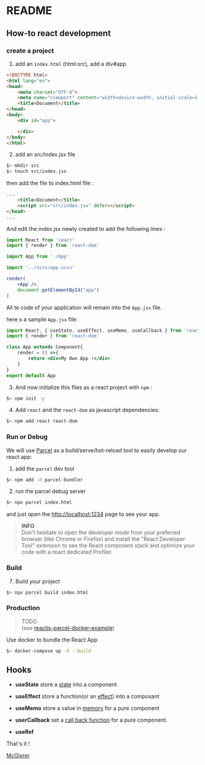 # README

## How-to react development

### create a project

1. add an `index.html` (html:src), add a div#app

```html
<!DOCTYPE html>
<html lang="en">
<head>
    <meta charset="UTF-8">
    <meta name="viewport" content="width=device-width, initial-scale=1.0">
    <title>Document</title>
</head>
<body>
    <div id="app">

    </div>
</body>
</html>
```

2. add an src/index.jsx file

```bash
$> mkdir src
$> touch src/index.jsx
```

then add the file to index.html file :

```html
...
    <title>Document</title>    
    <script src="src/index.jsx" defer></script>
</head>
...

```

And edit the index.jsx newly created to add the following lines :

```jsx
import React from 'react'
import { render } from 'react-dom'

import App from './App'

import '../scss/app.scss'

render(
    <App />,
    document.getElementById("app")
)
```

All te code of your application will remain into the `App.jsx` file.

here s a sample `App.jsx` file:

```jsx
import React, { useState, useEffect, useMemo, useCallback } from 'react'
import { render } from 'react-dom'

class App extends Component{
    render = () =>{
        return <div>My Own App !</div>
    }
}
export default App
```


3. And now initialize this files as a react project with `npm` :

```bash
$> npm init -y
```

4. Add `react` and the `react-dom` as javascript dependencies:

```bash
$> npm add react react-dom
```

### Run or Debug

We will use [Parcel](https://parceljs.org/) as a build/serve/hot-reload tool to easily develop our react app:

1. add the `parcel` dev tool

```bash
$> npm add -d parcel-bundler
```

2. run the parcel debug server

```bash
$> npx parcel index.html
```

and just open the [http://localhost:1234](http://localhost:1234) page to see your app.

>**INFO**<br/>
>Don't hesitate to open the developer mode from your preferred browser (like Chrome or Firefox) and install the "React Developer Tool" extension to see the React component stack and optimize your code with a react dedicated Profiler.

### Build

7. Build your project

```bash
$> npx parcel build index.html
```

### Production

>TODO <br/>
>(see [reactjs-parcel-docker-example](https://github.com/anhvietcr/reactjs-parcel-docker-example))

Use docker to bundle the React App

```bash
$> docker-compose up -d --build
```

## Hooks

- **useState**  store a [state](https://fr.reactjs.org/docs/hooks-state.html) into a component
- **useEffect** store a function(or an [effect](https://fr.reactjs.org/docs/hooks-effect.html)) into a composant
- **useMemo** store a value in [memory](https://fr.reactjs.org/docs/hooks-reference.html#usememo) for a pure component
- **userCallback** set a [call back function](https://fr.reactjs.org/docs/hooks-reference.html#usecallback) for a pure component.

- **useRef** 

That's it !

[McGivrer](mailto:frederic.delorme@gmail.com?subject=React-and-Parcel<github> "Contact the author")
